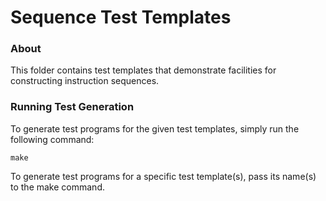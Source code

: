 Sequence Test Templates
=============================

### About

This folder contains test templates that demonstrate facilities for constructing
instruction sequences.

### Running Test Generation

To generate test programs for the given test templates, simply run the following command:

    make

To generate test programs for a specific test template(s), pass its name(s) to the make command.
